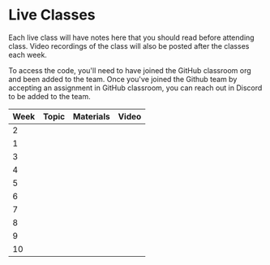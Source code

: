 # Live Classes

Each live class will have notes here that you should read before attending class.
Video recordings of the class will also be posted after the classes each week.

To access the code, you'll need to have joined the GitHub classroom org and been
added to the team. Once you've joined the Github team by accepting an assignment
in GitHub classroom, you can reach out in Discord to be added to the team.

| Week | Topic           | Materials       | Video               |
| ---- | --------------- | --------------- | ------------------- |
| 2    |  |  |  |
| 1    |  |  |  |
| 3    |  |  |  |
| 4    |  |  |  |
| 5    |  |  |  |
| 6    |  |  |  |
| 7    |  |  |  |
| 8    |  |  |  |
| 9    |  |  |  |
| 10    |  |  |  |
